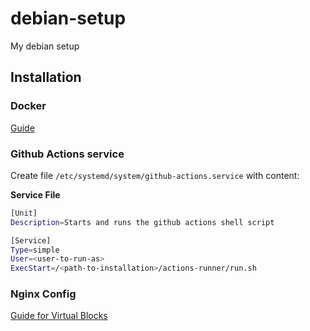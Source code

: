 # debian-setup
My debian setup

## Installation

### Docker
[Guide](https://www.digitalocean.com/community/tutorials/how-to-install-and-use-docker-on-debian-9)

### Github Actions service

Create file `/etc/systemd/system/github-actions.service` with content:  
  
**Service File**
```bash
[Unit]
Description=Starts and runs the github actions shell script

[Service]
Type=simple
User=<user-to-run-as> 
ExecStart=/<path-to-installation>/actions-runner/run.sh 
```

### Nginx Config

[Guide for Virtual Blocks](https://www.digitalocean.com/community/tutorials/how-to-set-up-nginx-server-blocks-virtual-hosts-on-ubuntu-16-04)
